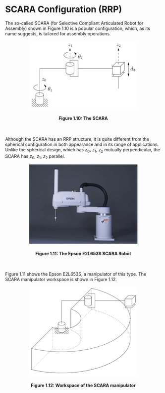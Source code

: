 

&emsp;
# SCARA Configuration (RRP)
The so-called SCARA (for Selective Compliant Articulated Robot for Assembly) shown in Figure 1.10 is a popular configuration, which, as its name suggests, is tailored for assembly operations. 

<div align=center>
    <img src="imgs/1.10.png" width=350>
    <h4>Figure 1.10: The SCARA<h>
</div>

&emsp;

Although the SCARA has an RRP structure, it is quite different from the spherical configuration in both appearance and in its range of applications. Unlike the spherical design, which has $z_0$, $z_1$, $z_2$ mutually perpendicular, the SCARA has $z_0$, $z_1$, $z_2$ parallel. 


<div align=center>
    <img src="imgs/1.11.png" width=350>
    <h4>Figure 1.11: The Epson E2L653S SCARA Robot<h>
</div>

&emsp;

Figure 1.11 shows the Epson E2L653S, a manipulator of this type. The SCARA manipulator workspace is shown in Figure 1.12.

<div align=center>
    <img src="imgs/1.12.png" width=350>
    <h4>Figure 1.12: Workspace of the SCARA manipulator<h>
</div>

